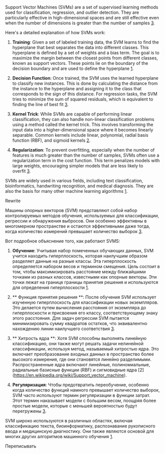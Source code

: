 Support Vector Machines (SVMs) are a set of supervised learning methods used for classification, regression, and outlier detection. They are particularly effective in high-dimensional spaces and are still effective even when the number of dimensions is greater than the number of samples [3](https://scikit-learn.org/stable/modules/svm.html).

Here's a detailed explanation of how SVMs work:

1. **Training**: Given a set of labeled training data, the SVM learns to find the hyperplane that best separates the data into different classes. This hyperplane is defined by a set of weights and a bias term. The goal is to maximize the margin between the closest points from different classes, known as support vectors. These points lie on the boundary of the decision boundary and are used to define the hyperplane [1](https://monkeylearn.com/blog/introduction-to-support-vector-machines-svm/).

2. **Decision Function**: Once trained, the SVM uses the learned hyperplane to classify new instances. This is done by calculating the distance from the instance to the hyperplane and assigning it to the class that corresponds to the sign of this distance. For regression tasks, the SVM tries to minimize the sum of squared residuals, which is equivalent to finding the line of best fit [3](https://scikit-learn.org/stable/modules/svm.html).

3. **Kernel Trick**: While SVMs are capable of performing linear classification, they can also handle non-linear classification problems using a method called the kernel trick. This involves transforming the input data into a higher-dimensional space where it becomes linearly separable. Common kernels include linear, polynomial, radial basis function (RBF), and sigmoid kernels [2](https://en.wikipedia.org/wiki/Support_vector_machine).

4. **Regularization**: To prevent overfitting, especially when the number of features is much greater than the number of samples, SVMs often use a regularization term in the cost function. This term penalizes models with large weights, encouraging simpler models that are less likely to overfit [3](https://scikit-learn.org/stable/modules/svm.html).

SVMs are widely used in various fields, including text classification, bioinformatics, handwriting recognition, and medical diagnosis. They are also the basis for many other machine learning algorithms [1](https://monkeylearn.com/blog/introduction-to-support-vector-machines-svm/).

Rewrite

Машины опорных векторов (SVM) представляют собой набор контролируемых методов обучения, используемых для классификации, регрессии и обнаружения выбросов. Они особенно эффективны в многомерном пространстве и остаются эффективными даже тогда, когда количество измерений превышает количество выборок [3](https://scikit-learn.org/stable/modules/svm.html).

Вот подробное объяснение того, как работают SVMS:

1. **Обучение**: Учитывая набор помеченных обучающих данных, SVM учится находить гиперплоскость, которая наилучшим образом разделяет данные на разные классы. Эта гиперплоскость определяется набором весов и термином смещения. Цель состоит в том, чтобы максимизировать расстояние между ближайшими точками из разных классов, известными как опорные векторы. Эти точки лежат на границе границы принятия решения и используются для определения гиперплоскости [1](https://monkeylearn.com/blog/introduction-to-support-vector-machines-svm/).

2. ** Функция принятия решения **: После обучения SVM использует изученную гиперплоскость для классификации новых экземпляров. Это делается путем вычисления расстояния от экземпляра до гиперплоскости и присвоения его классу, соответствующему знаку этого расстояния. Для задач регрессии SVM пытается минимизировать сумму квадратов остатков, что эквивалентно нахождению линии наилучшего соответствия [3](https://scikit-learn.org/stable/modules/svm.html).

3. ** Хитрость ядра **: Хотя SVM способны выполнять линейную классификацию, они также могут решать задачи нелинейной классификации, используя метод, называемый хитростью ядра. Это включает преобразование входных данных в пространство более высокого измерения, где они становятся линейно разделимыми. Распространенные ядра включают линейные, полиномиальные, радиальные базисные функции (RBF) и сигмовидные ядра [2] (https://en.wikipedia.org/wiki/Support_vector_machine).

4. **Регуляризация**: Чтобы предотвратить переобучение, особенно когда количество функций намного превышает количество выборок, SVM часто используют термин регуляризации в функции затрат. Этот термин наказывает модели с большим весом, поощряя более простые модели, которые с меньшей вероятностью будут перегружены [3](https://scikit-learn.org/stable/modules/svm.html).

SVM широко используются в различных областях, включая классификацию текста, биоинформатику, распознавание рукописного ввода и медицинскую диагностику. Они также являются основой для многих других алгоритмов машинного обучения [1](https://monkeylearn.com/blog/introduction-to-support-vector-machines-svm/).

Переписывать